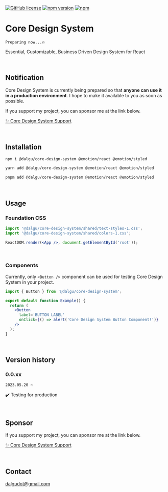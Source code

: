 [![GitHub license](https://img.shields.io/badge/license-MIT-blue.svg)](https://github.com/facebook/react/blob/main/LICENSE)
[![npm version](https://img.shields.io/npm/v/@dalgu/core-design-system.svg)](https://www.npmjs.com/package/@dalgu/core-design-system)
[![npm](https://img.shields.io/npm/dm/@dalgu/core-design-system.svg)](https://www.npmjs.com/package/@dalgu/core-design-system)

# Core Design System

`Preparing now...🔥`

Essential, Customizable, Business Driven Design System for React

<br/>

## Notification

Core Design System is currently being prepared so that **anyone can use it in a production environment**. I hope to make it available to you as soon as possible.

If you support my project, you can sponsor me at the link below.

[✨ Core Design System Support](https://github.com/sponsors/dalgudot)

<br/>

## Installation

```bash
npm i @dalgu/core-design-system @emotion/react @emotion/styled
```

```bash
yarn add @dalgu/core-design-system @emotion/react @emotion/styled
```

```bash
pnpm add @dalgu/core-design-system @emotion/react @emotion/styled
```

<br/>

## Usage

### Foundation CSS

```jsx
import '@dalgu/core-design-system/shared/text-styles-1.css';
import '@dalgu/core-design-system/shared/colors-1.css';

ReactDOM.render(<App />, document.getElementById('root'));
```

<br/>

### Components

Currently, only `<Button />` component can be used for testing Core Design System in your project.

```jsx
import { Button } from '@dalgu/core-design-system';

export default function Example() {
  return (
    <Button
      label='BUTTON LABEL'
      onClick={() => alert('Core Design System Button Component!')}
    />
  );
}
```

<br/>

## Version history

### 0.0.xx

`2023.05.20 ~`

✔️ Testing for production

<br/>

## Sponsor

If you support my project, you can sponsor me at the link below.

[✨ Core Design System Support](https://github.com/sponsors/dalgudot)

<br/>

## Contact

[dalgudot@gmail.com](mailto:dalgudot@gmail.com)
